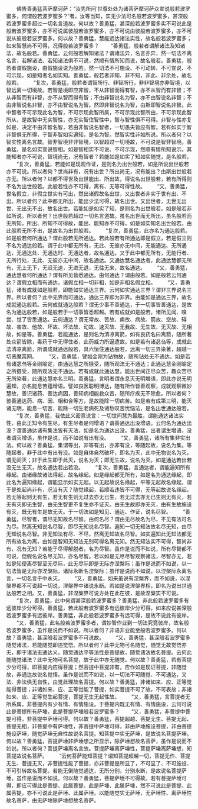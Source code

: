 <!-- { "loadSidebar": true } -->
　　佛告善勇猛菩萨摩诃萨：“汝先所问‘世尊处处为诸菩萨摩诃萨众宣说般若波罗蜜多，何谓般若波罗蜜多？’者，汝等当知，实无少法可名般若波罗蜜多，甚深般若波罗蜜多超过一切名言道故。何以故？善勇猛，甚深般若波罗蜜多实不可说此是般若波罗蜜多，亦不可说属彼般若波罗蜜多，亦不可说由彼般若波罗蜜多，亦不可说从彼般若波罗蜜多。何以故？善勇猛，慧能远达诸法实性，故名般若波罗蜜多；如来智慧尚不可得，况得般若波罗蜜多？
　　“善勇猛，般若者谓解诸法及知诸法，故名般若。善勇猛，云何般若解知诸法？谓诸法异，名言亦异，然一切法不离名言，若解诸法、若知诸法俱不可说，然顺有情所知而说，故名般若。善勇猛，般若者谓假施设，由假施设说为般若。然一切法不可施设、不可动转、不可宣说、不可示现，如是知者名如实知。善勇猛，般若者非知、非不知，非此、非余处，故名般若。
　　“复次，善勇猛，般若者谓智所行、非智所行，非非智境亦非智境，以智远离一切境故。若智是境即应非智，不从非智而得有智，亦不从智而有非智；不从非智而有非智，亦不从智而得有智；不由非智说名为智，亦不由智说名非智；不由非智说名非智，亦不由智说名为智。然即非智说名为智，由斯即智说名非智。此中智者不可示现此名为智，不可示现此智所属，不可示现此智所由，不可示现此智所从，是故智中无实智性，亦无实智住智性中，智与智性俱不可得。非智与性亦复如是，决定不由非智名智，若由非智说名智者，一切愚夫皆应有智。若有如实于智非智俱无所得，于智非智如实遍知，是名为智。然智实性非如所说。所以者何？以智实性离名言故。智非智境非非智境，以智超过一切境故，不可说是智非智境。善勇猛，是名如实宣说智相。如是智相实不可说、不可示现，然顺有情所知说示。其能知者亦不可说，智境尚无，况有智者？若能如是如实了知如实随觉，是名般若。
　　“复次，善勇猛，若能如是现观作证，是则名为出世般若，如是所说出世般若亦不可说。所以者何？世尚非有，况有出世？所出尚无，况有能出？由斯出世般若亦无。所以者何？以都不得世及出世能出、所出故，得说名出世般若，若有所得则不名为出世般若。此般若性亦不可得，离有、无等可得性故。
　　“又，善勇猛，世名假立，非假立世实有可出，然出诸假故名出世，又出世者非实于世有出、不出。所以者何？此中都无所出、能出少法可得，故名出世。又出世者，无世无出世、无出无不出，故名出世。若能如是如实了知，是则名为出世般若。如是般若非如所说。所以者何？出世般若超过一切名言道故。虽名出世而无所出，虽名般若而无所知，所出、所知不可得故，能出、能知亦不可得，如是如实知名出世般若。由此般若无所不出，是故名为出世般若。
　　“复次，善勇猛，此亦名为通达般若。如是般若何所通达？谓此般若无所通达。若此般若有所通达即是假立，若是假立则不名为通达般若。谓于此中都无所有，无此、无彼亦无中间，无能通达、无所通达，无通达处、无通达时、无通达者，故名通达。又于此中都无所有，无能行者、无所行处，无此、无彼亦无中间，故名通达。又通达慧名通达者，此通达慧都无所有，无上无下，无迟无速，无进无退，无往无来，故名通达。
　　“又，善勇猛，通达慧者何所通达？谓有所见皆悉通达。由何通达？谓由般若。如是般若云何通达？谓假立相而有通达。诸假立相一切非相，如是非相名假立相。
　　“又，善勇猛，诸有成就如是般若，即能如实通达三界。云何如实通达三界？谓非三界说名三界。所以者何？此中无界而可通达，通达三界即为非界。由能如是通达三界，故名成就通达般若。云何成就通达般若？谓无少事不善通达，于一切事皆善通达，是故名为通达般若，如是般若于一切事皆悉超越。若有成就如是般若，诸所见闻、嗅尝、觉了皆悉通达。云何通达？谓无常故、苦故、痈故、病故、箭故、空故、碍故、害故、他故、坏故、坏法故、动故、速灭故、无我故、无生故、无灭故、无相故，如是等。善勇猛，若能通达，是则名为清凉离箭，如有良药名曰离箭，随所著处众箭皆除，毒药于中无得住者，此药威力所逼遣故。如是若有诸苾刍等，成就此法清凉离箭，所谓成就通达般若，具六恒住通达般若，远离一切三界染著，超越一切恶魔罥网。
　　“又，善勇猛，譬如金刚为钻物故，随所钻处无不通达。如是若有诸苾刍等金刚喻定，由通达慧之所摄受，随所观法无不通达；此通达慧金刚喻定之所摄受，随所观法无不通达。若有成就此通达慧，能出世间正尽众苦，趣众苦尽无所染著，此通达慧亦名三明。善勇猛，言明者谓永息灭无明增语，即此亦说无明遍知，亦名能息苦蕴增语。譬如良医聪明博达，随有所作皆善观察，成就观察微妙慧故，善识诸药、善达病因，善知病相能救众苦，随所疗疾无不除愈。所以者何？彼善通达药、病、因、相和合等方，是故能除一切病苦。如是若有成第三明，能灭诸无明，能息一切苦，能除一切生老病死及诸愁叹苦忧恼法，是名出世通达般若。
　　“复次，善勇猛，我依此义密意说言：一切世间慧为最胜，谓能通达诸法实性，由此正知令有生尽。有生尽者是何增语？谓善通达出没增语。云何名为通达出没？谓善通达诸有集法皆有灭法，如是名为通达出没。善勇猛，出者谓生增语，没者谓灭增语，虽作是说，而不如说有出有没。
　　“又，善勇猛，诸所有集非实出法。何以故？善勇猛，集谓等出，非等有出，亦非有没，等随起故，说名为集。等随起者，非于此中有出有没。如是自体自然破坏，即名为灭，此中无物说名为灭，谓无间灭；非于此生即于此灭，说名为灭；即无生故，说名为灭。如是通达若出若没无生无灭，故名通达若出若没。
　　“复次，善勇猛，言通达者，谓能遍知所有缘起。由诸缘故诸法得起，故名缘起。如是缘起都无所有，如是名为通达缘起，即此名为遍知缘起，谓能显示如实无起。以无起故说名缘起，平等无起故名缘起，谓于是处起尚非有，况当有灭？随觉缘起，若顺若违皆不可得，无等起故说名缘起。若无等起则无有生，若无有生则无过去亦无已生，若无过去亦无已生则无有灭，若无有灭即无生智，由无生智更不复生亦不证灭。由无生故即亦无灭，由有生故施设有灭，既无有生是故无灭。于一切法如是知见、通达、作证，说名尽智。
　　“善勇猛，尽智者，谓尽无知故名尽智。由何名尽？谓由无尽故名为尽，不见有法可名为尽。然离无知说名尽智，即尽无知说名尽智。遍知一切无知法故名尽无知，由尽无知说名尽智。非无知法有尽、不尽，然离无知故名尽智。如实遍知此无知法都无所有故名为离，由如是智知无知法无别可得名离无知。然无知法实不可得，智尚非有，况有无知？若能于尽得解脱者，名为尽智。虽作是说而不如说，所有尽智都不可说，但假名说名尽无知，亦名尽智。若以如是无尽尽智观察诸法，尽智亦无，若如是知便离尽智至无尽际，此无尽际即是无际亦涅槃际；虽作是说而不如说，以一切法皆是无际亦涅槃际，诸际永断名涅槃际；虽作是说而不如说，以涅槃际永离名言，一切名言于中永灭。
　　“又，善勇猛，如来虽说有涅槃界，而不如说，以涅槃界都不可说超一切说，涅槃界中诸说永断。若如是说涅槃界相，即名为说出世通达般若之相。又，善勇猛，非涅槃界可说方处在此在彼，是故涅槃实不可说。
　　“复次，善勇猛，此中何谓甚深般若波罗蜜多？善勇猛，非此般若波罗蜜多有远彼岸少分可得。善勇猛，若此般若波罗蜜多有远彼岸少分可得，如来应说甚深般若波罗蜜多有远彼岸。善勇猛，非此般若波罗蜜多有远可得，是故不说此有彼岸。
　　“又，善勇猛，此名般若波罗蜜多者，谓妙智作业到一切法究竟彼岸，故名般若波罗蜜多，虽作是说而不如说。所以者何？非语非业能至般若波罗蜜多。何以故？善勇猛，甚深般若波罗蜜多不可说故。
　　“又，善勇猛，甚深般若波罗蜜多随觉诸法，若能随觉即违觉悟。所以者何？此中无物可名随觉，随觉无故觉悟亦无，即于诸法无通达义。随觉通达平等法性是菩提故，随觉诸法故名菩提。云何此能随觉诸法？此中无物可名菩提，故于此中亦无随觉。何以故？善勇猛，若有菩提少分可得，即菩提内应得菩提；然菩提中菩提非有，应作如是现证菩提，非随觉故，非通达故说名觉悟。虽作是说而不如说，以一切法不可随觉、不可通达，又法、非法俱无自性，由觉此理故名菩提。何以故？善勇猛，非诸如来、应、正等觉能得菩提；非诸如来、应、正等觉能了菩提，如实菩提不可了故，不可表故；非诸如来、应、正等觉生起菩提，菩提无生无起性故。
　　“又，善勇猛，言菩提者无所系属，非菩提内有少有情、有情施设。于菩提内既无有情、有情施设，云何可说此是菩提所有萨埵，此是菩提萨埵般若波罗蜜多？
　　“又，善勇猛，非菩提中菩提可得，非菩提中萨埵可得。何以故？善勇猛，菩提超越、菩提无生、菩提无起、菩提无相，非菩提中有萨埵性，非菩提中萨埵可得，非由萨埵施设菩提，非由菩提施设萨埵，随觉萨埵无自性故说名菩提。知菩提中实无萨埵，是故说名菩提萨埵。何以故？善勇猛，菩提萨埵非萨埵想之所显示，除萨埵想故名菩萨，虽作是说而不如说。所以者何？菩提萨埵离名言故。菩提萨埵离萨埵性，菩提萨埵离萨埵想，知菩提故说名菩萨。
　　“云何菩萨能知菩提？谓知菩提超越一切，菩提无作、菩提无生、菩提无灭，非菩提性能了菩提，亦非菩提是所显了，不可显了、不可施设、不可引转故名菩提。若能无倒随觉通达，无所分别，分别永断，是故说名菩提萨埵，虽作是说而不如说。何以故？善勇猛，菩提萨埵不可得故。若有菩提萨埵可得，即应可得此是菩提、此属菩提、此是萨埵、此属萨埵，然不可说此是菩提、此属菩提，亦不可说此是萨埵、此属萨埵。以能随觉实无萨埵，无萨埵性、离萨埵性故名菩萨，由无萨埵除萨埵想故名菩萨。
